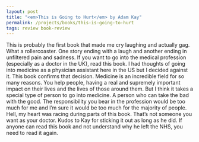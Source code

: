 ```yaml
---
layout: post
title: "<em>This is Going to Hurt</em> by Adam Kay"
permalink: /projects/books/this-is-going-to-hurt
tags: review book-review
---
```


This is probably the first book that made me cry laughing and actually gag. What a rollercoaster. One story ending with a laugh and another ending in unfiltered pain and sadness. If you want to go into the medical profession (especially as a doctor in the UK), read this book. I had thoughts of going into medicine as a physician assistant here in the US but I decided against it. This book confirms that decision. Medicine is an incredible field for so many reasons. You help people, having a real and supremely important impact on their lives and the lives of those around them. But I think it takes a special type of person to go into medicine. A person who can take the bad with the good. The responsibility you bear in the profession would be too much for me and I’m sure it would be too much for the majority of people. Hell, my heart was racing during parts of this book. That’s not someone you want as your doctor. Kudos to Kay for sticking it out as long as he did. If anyone can read this book and not understand why he left the NHS, you need to read it again.
